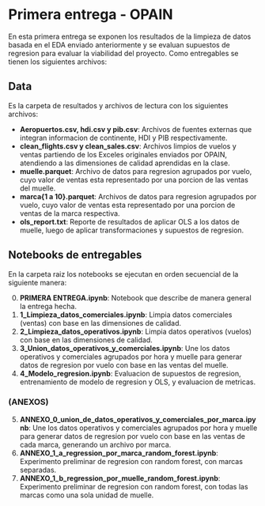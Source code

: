 # Primera entrega - OPAIN
En esta primera entrega se exponen los resultados de la limpieza de datos basada en el EDA enviado anteriormente y se evaluan supuestos de regresion para evaluar la viabilidad del proyecto. Como entregables se tienen los siguientes archivos:

## Data
Es la carpeta de resultados y archivos de lectura con los siguientes archivos:
- **Aeropuertos.csv, hdi.csv y pib.csv**: Archivos de fuentes externas que integran informacion de continente, HDI y PIB respectivamente.
- **clean_flights.csv y clean_sales.csv**: Archivos limpios de vuelos y ventas partiendo de los Exceles originales enviados por OPAIN, atendiendo a las dimensiones de calidad aprendidas en la clase.
- **muelle.parquet**: Archivo de datos para regresion agrupados por vuelo, cuyo valor de ventas esta representado por una porcion de las ventas del muelle.
- **marca{1 a 10}.parquet**: Archivos de datos para regresion agrupados por vuelo, cuyo valor de ventas esta representado por una porcion de ventas de la marca respectiva.
- **ols_report.txt**: Reporte de resultados de aplicar OLS a los datos de muelle, luego de aplicar transformaciones y supuestos de regresion.

## Notebooks de entregables
En la carpeta raiz los notebooks se ejecutan en orden secuencial de la siguiente manera:

0. **PRIMERA ENTREGA.ipynb**: Notebook que describe de manera general la entrega hecha.
1. **1_Limpieza_datos_comerciales.ipynb**: Limpia datos comerciales (ventas) con base en las dimensiones de calidad.
2. **2_Limpieza_datos_operativos.ipynb**: Limpia datos operativos (vuelos) con base en las dimensiones de calidad.
3. **3_Union_datos_operativos_y_comerciales.ipynb**: Une los datos operativos y comerciales agrupados por hora y muelle para generar datos de regresion por vuelo con base en las ventas del muelle.
4. **4_Modelo_regresion.ipynb**: Evaluacion de supuestos de regresion, entrenamiento de modelo de regresion y OLS, y evaluacion de metricas.

### (ANEXOS)

5.  **ANNEXO_0_union_de_datos_operativos_y_comerciales_por_marca.ipynb**: Une los datos operativos y comerciales agrupados por hora y muelle para generar datos de regresion por vuelo con base en las ventas de cada marca, generando un archivo por marca.
6.  **ANNEXO_1_a_regression_por_marca_random_forest.ipynb**: Experimento preliminar de regresion con random forest, con marcas separadas.
7.  **ANNEXO_1_b_regression_por_muelle_random_forest.ipynb**: Experimento preliminar de regresion con random forest, con todas las marcas como una sola unidad de muelle.

